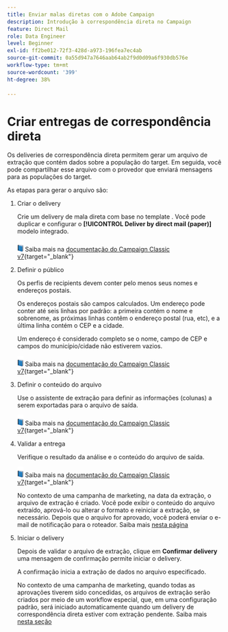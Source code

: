 ```yaml
---
title: Enviar malas diretas com o Adobe Campaign
description: Introdução à correspondência direta no Campaign
feature: Direct Mail
role: Data Engineer
level: Beginner
exl-id: ff2be012-72f3-428d-a973-196fea7ec4ab
source-git-commit: 0a55d947a7646aab64ab2f9d0d09a6f930db576e
workflow-type: tm+mt
source-wordcount: '399'
ht-degree: 38%

---
```


# Criar entregas de correspondência direta

Os deliveries de correspondência direta permitem gerar um arquivo de extração que contém dados sobre a população do target. Em seguida, você pode compartilhar esse arquivo com o provedor que enviará mensagens para as populações do target.

As etapas para gerar o arquivo são:

1. Criar o delivery

   Crie um delivery de mala direta com base no template . Você pode duplicar e configurar o **[!UICONTROL Deliver by direct mail (paper)]** modelo integrado.

   ![](../assets/do-not-localize/book.png) Saiba mais na [documentação do Campaign Classic v7](https://experienceleague.adobe.com/docs/campaign-classic/using/sending-messages/sending-direct-mail/creating-a-direct-mail-delivery.html){target="_blank"}

1. Definir o público

   Os perfis de recipients devem conter pelo menos seus nomes e endereços postais.

   Os endereços postais são campos calculados. Um endereço pode conter até seis linhas por padrão: a primeira contém o nome e sobrenome, as próximas linhas contêm o endereço postal (rua, etc), e a última linha contém o CEP e a cidade.

   Um endereço é considerado completo se o nome, campo de CEP e campos do município/cidade não estiverem vazios.

   ![](../assets/do-not-localize/book.png) Saiba mais na [documentação do Campaign Classic v7](https://experienceleague.adobe.com/docs/campaign-classic/using/sending-messages/key-steps-when-creating-a-delivery/steps-defining-the-target-population.html){target="_blank"}

1. Definir o conteúdo do arquivo

   Use o assistente de extração para definir as informações (colunas) a serem exportadas para o arquivo de saída.

   ![](../assets/do-not-localize/book.png) Saiba mais na [documentação do Campaign Classic v7](https://experienceleague.adobe.com/docs/campaign-classic/using/sending-messages/sending-direct-mail/defining-the-direct-mail-content.html){target="_blank"}

1. Validar a entrega

   Verifique o resultado da análise e o conteúdo do arquivo de saída.

   ![](../assets/do-not-localize/book.png) Saiba mais na [documentação do Campaign Classic v7](https://experienceleague.adobe.com/docs/campaign-classic/using/sending-messages/sending-direct-mail/validating.html){target="_blank"}

   No contexto de uma campanha de marketing, na data da extração, o arquivo de extração é criado. Você pode exibir o conteúdo do arquivo extraído, aprová-lo ou alterar o formato e reiniciar a extração, se necessário. Depois que o arquivo for aprovado, você poderá enviar o e-mail de notificação para o roteador. Saiba mais [nesta página](https://experienceleague.adobe.com/docs/campaign/automation/campaign-orchestration/marketing-campaign-approval.html)

1. Iniciar o delivery

   Depois de validar o arquivo de extração, clique em **Confirmar delivery** uma mensagem de confirmação permite iniciar o delivery.

   A confirmação inicia a extração de dados no arquivo especificado.

   No contexto de uma campanha de marketing, quando todas as aprovações tiverem sido concedidas, os arquivos de extração serão criados por meio de um workflow especial, que, em uma configuração padrão, será iniciado automaticamente quando um delivery de correspondência direta estiver com extração pendente. Saiba mais [nesta seção](https://experienceleague.adobe.com/docs/campaign/automation/campaign-orchestration/marketing-campaign-deliveries.html?lang=pt-BR)
